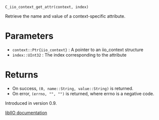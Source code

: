 ```
C_iio_context_get_attr(context, index)
```

Retrieve the name and value of a context-specific attribute.

# Parameters

  * `context::Ptr{iio_context}` : A pointer to an iio_context structure
  * `index::UInt32` : The index corresponding to the attribute

# Returns

  * On success, `(0, name::String, value::String)` is returned.
  * On error, `(errno, "", "")` is returned, where errno is a negative code.

Introduced in version 0.9.

[libIIO documentation](https://analogdevicesinc.github.io/libiio/master/libiio/group__Context.html#ga477dfddaefe0acda401f600247e13fc7)
